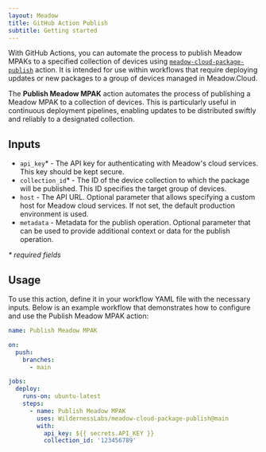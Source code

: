 ```yaml
---
layout: Meadow
title: GitHub Action Publish
subtitle: Getting started
---
```


With GitHub Actions, you can automate the process to publish Meadow MPAKs to a specified collection of devices using [`meadow-cloud-package-publish`](https://github.com/WildernessLabs/meadow-cloud-package-publish) action. It is intended for use within workflows that require deploying updates or new packages to a group of devices managed in Meadow.Cloud.

The **Publish Meadow MPAK** action automates the process of publishing a Meadow MPAK to a collection of devices. This is particularly useful in continuous deployment pipelines, enabling updates to be distributed swiftly and reliably to a designated collection.

## Inputs

* `api_key`* - The API key for authenticating with Meadow's cloud services. This key should be kept secure.
* `collection_id`* - The ID of the device collection to which the package will be published. This ID specifies the target group of devices.
* `host` - The API URL. Optional parameter that allows specifying a custom host for Meadow cloud services. If not set, the default production environment is used.
* `metadata` - Metadata for the publish operation. Optional parameter that can be used to provide additional context or data for the publish operation.

_* required fields_

## Usage

To use this action, define it in your workflow YAML file with the necessary inputs. Below is an example workflow that demonstrates how to configure and use the Publish Meadow MPAK action:

```yaml
name: Publish Meadow MPAK

on:
  push:
    branches:
      - main

jobs:
  deploy:
    runs-on: ubuntu-latest
    steps:
      - name: Publish Meadow MPAK
        uses: WildernessLabs/meadow-cloud-package-publish@main
        with:
          api_key: ${{ secrets.API_KEY }}
          collection_id: '123456789'